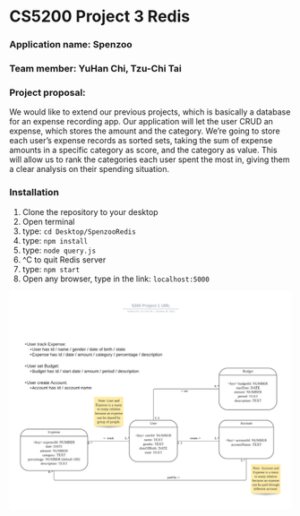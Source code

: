 # CS5200 Project 3 Redis

### Application name: Spenzoo

### Team member: YuHan Chi, Tzu-Chi Tai

### Project proposal:  
We would like to extend our previous projects, which is basically a database for an expense recording app.
Our application will let the user CRUD an expense, which stores the amount and the category. We’re going to store each user’s expense records as sorted sets, taking the sum of expense amounts in a specific category as score, and the category as value. This will allow us to rank the categories each user spent the most in, giving them a clear analysis on their spending situation.


### Installation
1. Clone the repository to your desktop
2. Open terminal
3. type: `cd Desktop/SpenzooRedis`
4. type: `npm install`
5. type: `node query.js`
6. ^C to quit Redis server
7. type: `npm start`
8. Open any browser, type in the link: `localhost:5000`

![](A.%20UML%20Class%20Diagram.png)
